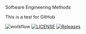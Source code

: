 Software Engineering Methods

This is a test for GitHub 

![workflow](https://github.com/nybble02/sem/actions/workflows/main.yml/badge.svg)
[![LICENSE](https://img.shields.io/github/license/nybble02/sem.svg?style=flat-square)](https://github.com/nybble02/sem/blob/master/LICENSE)
[![Releases](https://img.shields.io/github/release/nybble02/sem/all.svg?style=flat-square)](https://github.com/nybble02/sem/releases)